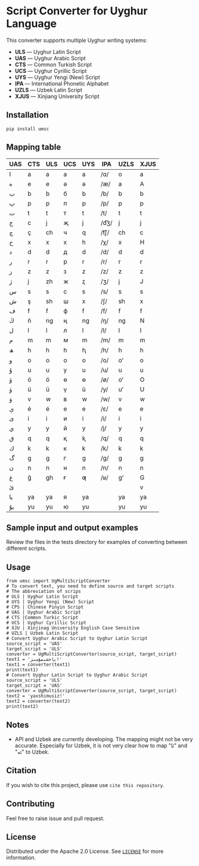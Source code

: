 # Script Converter for Uyghur Language
This converter supports multiple Uyghur writing systems:
- **ULS** — Uyghur Latin Script  
- **UAS** — Uyghur Arabic Script  
- **CTS** — Common Turkish Script  
- **UCS** — Uyghur Cyrillic Script  
- **UYS** — Uyghur Yengi (New) Script  
- **IPA** — International Phonetic Alphabet  
- **UZLS** — Uzbek Latin Script  
- **XJUS** — Xinjiang University Script  

## Installation
```
pip install umsc
```


## Mapping table
| UAS | CTS | ULS| UCS|UYS| IPA   | UZLS | XJUS |
|-----|----| ---- | --- | -- |-------|---|------|
| ا   | a  | a    | а   |a | /ɑ/   | o | a    |
| ە   | e  | e    | ә   |ə | /æ/   | a | A    |
| ب   | b  | b    | б   |b | /b/   | b | b    |
| پ   | p  | p    | п   |p | /p/   | p | p    |
| ت   | t  | t    | т   |t | /t/   | t | t    |
| ج   | c  | j    | җ   |j | /d͡ʒ/ |  j | j   |
| چ   | ç  | ch   | ч   |q | /t͡ʃ/ | ch | c   |
| خ   | x  | x    | х   |h | /χ/   | x | H    |
| د   | d  | d    | д   |d | /d/   | d | d    |
| ر   | r  | r    | р   |r | /r/   | r | r    |
| ز   | z  | z    | з   |z | /z/   | z | z    |
| ژ   | j  | zh   | ж   |ⱬ | /ʒ/   |  j | J   |
| س   | s  | s    | с   |s | /s/   | s | s    |
| ش   | ş  | sh   | ш   |x | /ʃ/   | sh | x   |
| ف   | f  | f    | ф   |f | /f/   | f | f    |
| ڭ   | ñ  | ng   | ң   |ng | /ŋ/   | ng | N  |
| ل   | l  | l    | л   |l | /l/   | l | l    |
| م   | m  | m    | м   |m | /m/   | m | m    |
| ھ   | h  | h    | һ   |ⱨ | /h/   | h | h    |
| و   | o  | o    | о   |o | /o/   | oʻ | o    |
| ۇ   | u  | u    | у   |u | /u/   | u | u    |
| ۆ   | ö  | ö    | ө   |ɵ | /ø/   | oʻ | O   |
| ۈ   | ü  | ü    | ү   |ü | /y/   | uʻ | U   |
| ۋ   | v  | w    | в   |w | /w/   | v | w    |
| ې   | é  | é    | е   |e | /ɛ/   | e | e    |
| ى   | i  | i    | и   |i | /i/   | i | i    |
| ي   | y  | y    | й   |y | /j/   | y | y    |
| ق   | q  | q    | қ   |ⱪ | /q/   | q | q    |
| ك   | k  | k    | к   |k | /k/   | k | k    |
| گ   | g  | g    | г   |g | /ɡ/   | g | g    |
| ن   | n  | n    | н   |n | /n/   | n | n    |
| غ   | ğ  | gh   | ғ   |ƣ | /ʁ/   | gʻ | G   |
| ئ   |    |      |     | |       |   | v    |
| يا  | ya | ya   | я   |ya |       | ya | ya   |
| يۇ  | yu | yu   | ю   |yu |       | yu | yu   |

## Sample input and output examples

Review the files in the tests directory for examples of converting between different scripts.

## Usage

```
from umsc import UgMultiScriptConverter
# To convert text, you need to define source and target scripts
# The abbreviation of scrips
# ULS | Uyghur Latin Script
# UYS | Uyghur Yengi (New) Script
# CPS | Chinese Pinyin Script
# UAS | Uyghur Arabic Script
# CTS |Common Turkic Script
# UCS | Uyghur Cyrillic Script
# XJU | Xinjinag University English Case Sensitive
# UZLS | Uzbek Latin Script
# Convert Uyghur Arabic Script to Uyghur Latin Script
source_script = 'UAS'
target_script = 'ULS'
converter = UgMultiScriptConverter(source_script, target_script)
text1 = 'ياخشىمۇسىز!'
text1 = converter(text1)
print(text1)
# Convert Uyghur Latin Script to Uyghur Arabic Script
source_script = 'ULS'
target_script = 'UAS'
converter = UgMultiScriptConverter(source_script, target_script)
text2 = 'yaxshimusiz!'
text2 = converter(text2)
print(text2)
```

## Notes
- API and Uzbek are currently developing. The mapping might not be very accurate. Especially for Uzbek, it is not very clear how to map "ئا" and "ئە" to Uzbek.


## Citation

If you wish to cite this project, please use `cite this repository`. 

## Contributing
Feel free to raise issue and pull request.

## License
Distributed under the Apache 2.0 License. See [`LICENSE`](LICENSE) for more information.
